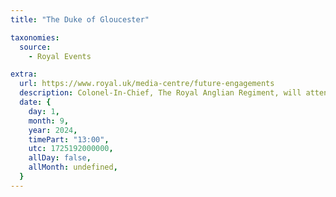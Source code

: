 ```yaml
---
title: "The Duke of Gloucester"

taxonomies:
  source:
    - Royal Events

extra:
  url: https://www.royal.uk/media-centre/future-engagements
  description: Colonel-In-Chief, The Royal Anglian Regiment, will attend the 60th Anniversary Service at Imperial War Museum Duxford Airfield, Cambridge CB22 4QR.
  date: {
    day: 1,
    month: 9,
    year: 2024,
    timePart: "13:00",
    utc: 1725192000000,
    allDay: false,
    allMonth: undefined,
  }
---
```

